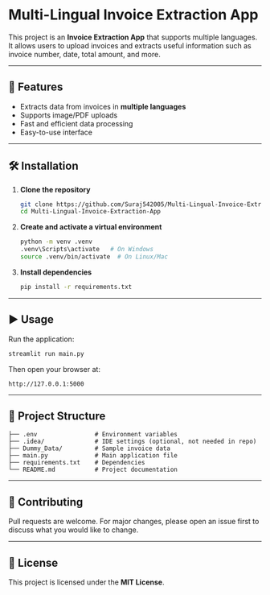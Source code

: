 # Multi-Lingual Invoice Extraction App

This project is an **Invoice Extraction App** that supports multiple languages.  
It allows users to upload invoices and extracts useful information such as invoice number, date, total amount, and more.

---

## 🚀 Features
- Extracts data from invoices in **multiple languages**  
- Supports image/PDF uploads  
- Fast and efficient data processing  
- Easy-to-use interface  

---

## 🛠️ Installation

1. **Clone the repository**
   ```bash
   git clone https://github.com/Suraj542005/Multi-Lingual-Invoice-Extraction-App.git
   cd Multi-Lingual-Invoice-Extraction-App
   ```

2. **Create and activate a virtual environment**
   ```bash
   python -m venv .venv
   .venv\Scripts\activate   # On Windows
   source .venv/bin/activate  # On Linux/Mac
   ```

3. **Install dependencies**
   ```bash
   pip install -r requirements.txt
   ```

---

## ▶️ Usage

Run the application:
```bash
streamlit run main.py
```

Then open your browser at:
```
http://127.0.0.1:5000
```

---

## 📂 Project Structure
```
├── .env                # Environment variables
├── .idea/              # IDE settings (optional, not needed in repo)
├── Dummy_Data/         # Sample invoice data
├── main.py             # Main application file
├── requirements.txt    # Dependencies
└── README.md           # Project documentation
```

---

## 🤝 Contributing
Pull requests are welcome. For major changes, please open an issue first to discuss what you would like to change.

---

## 📜 License
This project is licensed under the **MIT License**.
